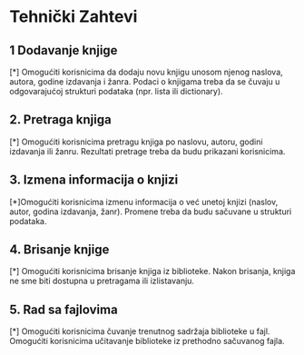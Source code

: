 # Tehnički Zahtevi

## 1 Dodavanje knjige
[*] Omogućiti korisnicima da dodaju novu knjigu unosom njenog naslova,
autora, godine izdavanja i žanra. Podaci o knjigama treba da se čuvaju u odgovarajućoj strukturi podataka (npr. lista ili dictionary).

## 2. Pretraga knjiga
[*] Omogućiti korisnicima pretragu knjiga po naslovu, autoru, godini izdavanja ili žanru. Rezultati pretrage treba da budu prikazani korisnicima.

## 3. Izmena informacija o knjizi
[*]Omogućiti korisnicima izmenu informacija o već unetoj knjizi (naslov, autor, godina izdavanja, žanr). Promene treba da budu sačuvane u strukturi podataka.

## 4. Brisanje knjige
[*] Omogućiti korisnicima brisanje knjiga iz biblioteke. Nakon brisanja, knjiga ne sme biti dostupna u pretragama ili izlistavanju.

## 5. Rad sa fajlovima
[*] Omogućiti korisnicima čuvanje trenutnog sadržaja biblioteke u fajl. Omogućiti korisnicima učitavanje biblioteke iz prethodno sačuvanog fajla.